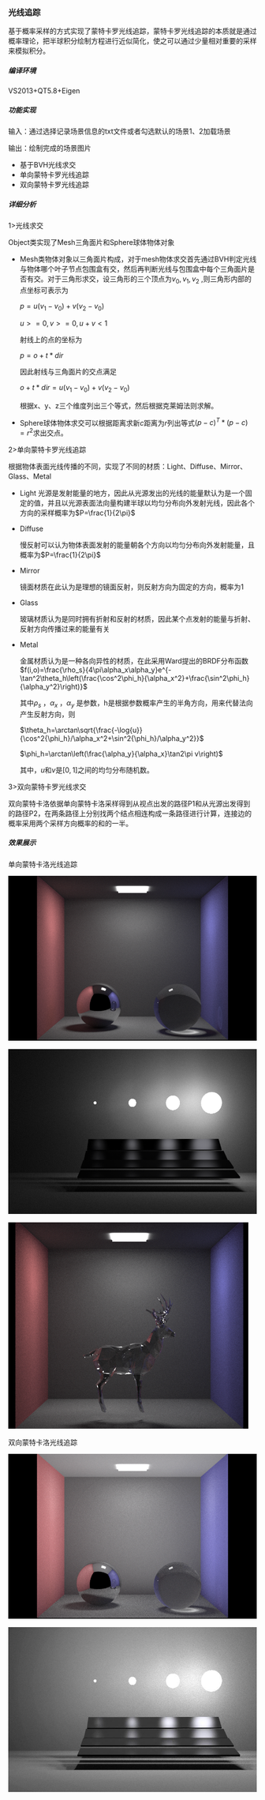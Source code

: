 ### 光线追踪

基于概率采样的方式实现了蒙特卡罗光线追踪，蒙特卡罗光线追踪的本质就是通过概率理论，把半球积分绘制方程进行近似简化，使之可以通过少量相对重要的采样来模拟积分。

##### 编译环境

VS2013+QT5.8+Eigen

##### 功能实现

输入：通过选择记录场景信息的txt文件或者勾选默认的场景1、2加载场景

输出：绘制完成的场景图片
+ 基于BVH光线求交
+ 单向蒙特卡罗光线追踪
+ 双向蒙特卡罗光线追踪

##### 详细分析

1>光线求交

Object类实现了Mesh三角面片和Sphere球体物体对象

- Mesh类物体对象以三角面片构成，对于mesh物体求交首先通过BVH判定光线与物体哪个叶子节点包围盒有交，然后再判断光线与包围盒中每个三角面片是否有交。对于三角形求交，设三角形的三个顶点为$v_0,v_1,v_2$ ,则三角形内部的点坐标可表示为

  $p=u(v_1-v_0)+v(v_2-v_0)$ 

  $u>=0,v>=0,u+v<1$ 

  射线上的点的坐标为

  $p=o+t*dir$

  因此射线与三角面片的交点满足

  $o+t*dir=u(v_1-v_0)+v(v_2-v_0)$

  根据x、y、z三个维度列出三个等式，然后根据克莱姆法则求解。

- Sphere球体物体求交可以根据距离求新$c$距离为$r$列出等式$(p-c)^T*(p-c)=r^2$求出交点。

2>单向蒙特卡罗光线追踪

根据物体表面光线传播的不同，实现了不同的材质：Light、Diffuse、Mirror、Glass、Metal
+ Light
  光源是发射能量的地方，因此从光源发出的光线的能量默认为是一个固定的值，并且以光源表面法向量构建半球以均匀分布向外发射光线，因此各个方向的采样概率为$P=\frac{1}{2\pi}$

+ Diffuse

  慢反射可以认为物体表面发射的能量朝各个方向以均匀分布向外发射能量，且概率为$P=\frac{1}{2\pi}$
+ Mirror

  镜面材质在此认为是理想的镜面反射，则反射方向为固定的方向，概率为1
+ Glass

  玻璃材质认为是同时拥有折射和反射的材质，因此某个点发射的能量与折射、反射方向传播过来的能量有关
+ Metal

  金属材质认为是一种各向异性的材质，在此采用Ward提出的BRDF分布函数
  $f(i,o)=\frac{\rho_s}{4\pi\alpha_x\alpha_y}e^{-\tan^2\theta_h\left(\frac{\cos^2\phi_h}{\alpha_x^2}+\frac{\sin^2\phi_h}{\alpha_y^2}\right)}$

  其中$\rho_s$ ，$\alpha_x$ ，$\alpha_y$ 是参数，h是根据参数概率产生的半角方向，用来代替法向产生反射方向，则

  $\theta_h=\arctan\sqrt{\frac{-\log{u}}{\cos^2{\phi_h}/\alpha_x^2+\sin^2{\phi_h}/\alpha_y^2}}$

  $\phi_h=\arctan\left(\frac{\alpha_y}{\alpha_x}\tan2\pi v\right)$

  其中，$u$和$v$是$[0,1]$之间的均匀分布随机数。

3>双向蒙特卡罗光线求交

双向蒙特卡洛依据单向蒙特卡洛采样得到从视点出发的路径P1和从光源出发得到的路径P2，在两条路径上分别找两个结点相连构成一条路径进行计算，连接边的概率采用两个采样方向概率的和的一半。

##### 效果展示

单向蒙特卡洛光线追踪

![](https://github.com/wb-finalking/Path_Tracing/blob/master/result/1/2sample10000_MCSD.bmp?raw=true)

![](https://github.com/wb-finalking/Path_Tracing/blob/master/result/2/sample10000_MCSD.bmp?raw=true)

![](https://github.com/wb-finalking/Path_Tracing/blob/master/result/3/sample10000_m.bmp?raw=true)

双向蒙特卡洛光线追踪

![](https://github.com/wb-finalking/Path_Tracing/blob/master/result/1/sample1500_MCBD.bmp?raw=true)

![](https://github.com/wb-finalking/Path_Tracing/blob/master/result/2/sample1000_MCBD.jpg?raw=true)